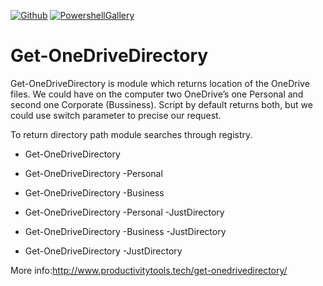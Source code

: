 ﻿[![Github](http://www.productivitytools.tech/wp-content/uploads/2018/12/Github40px.png)](https://github.com/pwujczyk/ProductivityTools.PSGetOneDriveDirectory/)
 [![PowershellGallery](http://www.productivitytools.tech/wp-content/uploads/2018/12/Powershell40px.png)](http://www.wp.pl/)
 
 
 
 # Get-OneDriveDirectory
Get-OneDriveDirectory is module which returns location of the OneDrive files. We could have on the computer two OneDrive’s one Personal and second one Corporate (Bussiness). Script by default returns both, but we could use switch parameter to precise our request.

To return directory path module searches through registry.



- Get-OneDriveDirectory

- Get-OneDriveDirectory -Personal

- Get-OneDriveDirectory -Business

- Get-OneDriveDirectory -Personal -JustDirectory
- Get-OneDriveDirectory -Business -JustDirectory

- Get-OneDriveDirectory -JustDirectory



More info:http://www.productivitytools.tech/get-onedrivedirectory/
